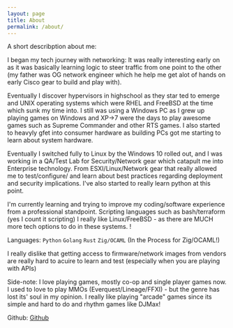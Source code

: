 ```yaml
---
layout: page
title: About
permalink: /about/
---
```


A short describption about me:


I began my tech journey with networking: It was really interesting early on as it was basically learning logic to steer traffic from one point to the other (my father was OG network engineer which he help me get alot of hands on early Cisco gear to build and play with).

Eventually I discover hypervisors in highschool as they star ted to emerge and UNIX operating systems which were RHEL and FreeBSD at the time which sunk my time into. I still was using a Windows PC as I grew up playing games on Windows and XP->7 were the days to play awesome games such as Supreme Commander and other RTS games. I also started to heavyly gfet into consumer hardware as building PCs got me starting to learn about system hardware.

Eventually I switched fully to Linux by the Windows 10 rolled out, and I was working in a QA/Test Lab for Security/Network gear which catapult me into Enterprise technology. From ESXI/Linux/Network gear that really allowed me to test/configure/ and learn about best practices regarding deployment and security implications. I've also started to really learn python at this point.


I'm currently learning and trying to improve my coding/software experience from a professional standpoint. Scripting languages such as bash/terraform (yes I count it scripting) I really like Linux/FreeBSD - as there are MUCH more tech options to do in these systems. !

Languages:
`Python`
`Golang`
`Rust`
`Zig/OCAML` (In the Process for Zig/OCAML!)

I really dislike that getting access to firmware/network images from vendors are really hard to acuire to learn and test (especially when you are playing with APIs)

Side-note: I love playing games, mostly co-op and single player games now. I used to love to play MMOs (Everquest/Lineage/FFXI) - but the genre has lost its' soul in my opinion. I really like playing "arcade" games since its simple and hard to do and rhythm games like DJMax! 



Github: [Github](https://github.com/untoldverse)